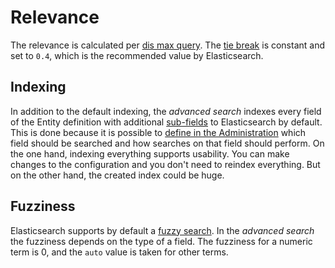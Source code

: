# Relevance

The relevance is calculated per [dis max query​](https://www.elastic.co/guide/en/elasticsearch/reference/6.8/query-dsl-dis-max-query.html). The [tie break](https://www.elastic.co/guide/en/elasticsearch/reference/current/query-dsl-multi-match-query.html#tie-breaker) is constant and set to `0.4`, which is the recommended value by Elasticsearch.

## Indexing

In addition to the default indexing, the *advanced search* indexes every field of the Entity definition with additional [sub-fields](field-config.md) to Elasticsearch by default. This is done because it is possible to [define in the Administration](https://docs.shopware.com/en/shopware-6-en/enterprise-extensions/enterprise-search) which field should be searched and how searches on that field should perform. On the one hand, indexing everything supports usability. You can make changes to the configuration and you don't need to reindex everything. But on the other hand, the created index could be huge.

## Fuzziness

Elasticsearch supports by default a [fuzzy search](https://www.elastic.co/guide/en/elasticsearch/reference/current/query-dsl-fuzzy-query.html). In the *advanced search* the fuzziness depends on the type of a field. The fuzziness for a numeric term is 0, and the `auto` value is taken for other terms.
